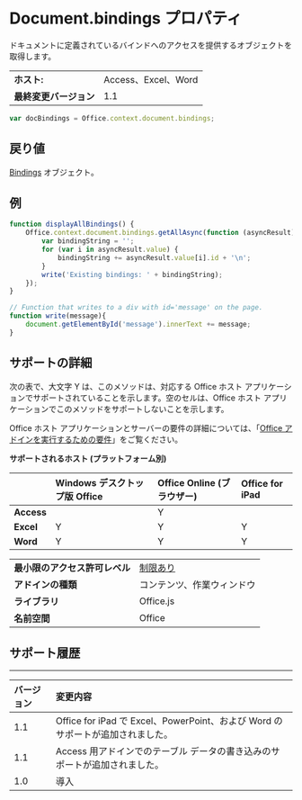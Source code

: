 
# <a name="document.bindings-property"></a>Document.bindings プロパティ
ドキュメントに定義されているバインドへのアクセスを提供するオブジェクトを取得します。

|||
|:-----|:-----|
|**ホスト:**|Access、Excel、Word|
|**最終変更バージョン**|1.1|

```js
var docBindings = Office.context.document.bindings;
```


## <a name="return-value"></a>戻り値

[Bindings](../../reference/shared/bindings.bindings.md) オブジェクト。


## <a name="example"></a>例




```js
function displayAllBindings() {
    Office.context.document.bindings.getAllAsync(function (asyncResult) {
        var bindingString = '';
        for (var i in asyncResult.value) {
            bindingString += asyncResult.value[i].id + '\n';
        }
        write('Existing bindings: ' + bindingString);
    });
}

// Function that writes to a div with id='message' on the page.
function write(message){
    document.getElementById('message').innerText += message; 
}
```




## <a name="support-details"></a>サポートの詳細


次の表で、大文字 Y は、このメソッドは、対応する Office ホスト アプリケーションでサポートされていることを示します。空のセルは、Office ホスト アプリケーションでこのメソッドをサポートしないことを示します。

Office ホスト アプリケーションとサーバーの要件の詳細については、「[Office アドインを実行するための要件](../../docs/overview/requirements-for-running-office-add-ins.md)」をご覧ください。


**サポートされるホスト (プラットフォーム別)**


||**Windows デスクトップ版 Office**|**Office Online (ブラウザー)**|**Office for iPad**|
|:-----|:-----|:-----|:-----|
|**Access**||Y||
|**Excel**|Y|Y|Y|
|**Word**|Y|Y|Y|

|||
|:-----|:-----|
|**最小限のアクセス許可レベル**|[制限あり](../../docs/develop/requesting-permissions-for-api-use-in-content-and-task-pane-add-ins.md)|
|**アドインの種類**|コンテンツ、作業ウィンドウ|
|**ライブラリ**|Office.js|
|**名前空間**|Office|

## <a name="support-history"></a>サポート履歴





****


|**バージョン**|**変更内容**|
|:-----|:-----|
|1.1|Office for iPad で Excel、PowerPoint、および Word のサポートが追加されました。|
|1.1|Access 用アドインでのテーブル データの書き込みのサポートが追加されました。|
|1.0|導入|
